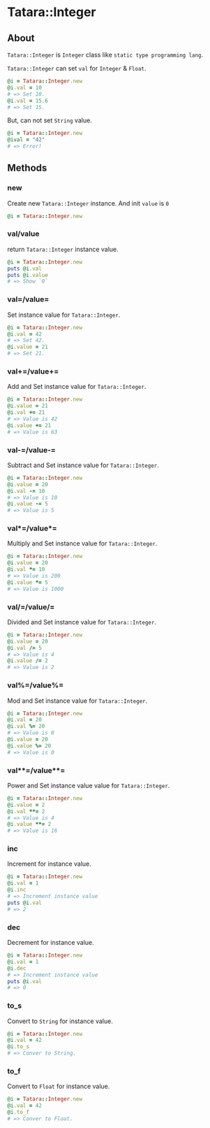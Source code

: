 # Tatara::Integer
## About

`Tatara::Integer` is `Integer` class like `static type programming lang`.

`Tatara::Integer` can set `val` for `Integer` & `Float`.

```ruby
@i = Tatara::Integer.new
@i.val = 10
# => Set 10.
@i.val = 15.6
# => Set 15.
```

But, can not set `String` value.

```ruby
@i = Tatara::Integer.new
@ival = "42"
# => Error!
```

## Methods

### new

Create new `Tatara::Integer` instance.  And init `value` is `0`

```ruby
@i = Tatara::Integer.new
```

### val/value

return `Tatara::Integer` instance value.

```ruby
@i = Tatara::Integer.new
puts @i.val
puts @i.value
# => Show `0`
```

### val=/value=

Set instance value for `Tatara::Integer`.

```ruby
@i = Tatara::Integer.new
@i.val = 42
# => Set 42.
@i.value = 21
# => Set 21.
```

### val+=/value+= 

Add and Set instance value for `Tatara::Integer`.

```ruby
@i = Tatara::Integer.new
@i.value = 21
@i.val += 21
# => Value is 42
@i.value += 21
# => Value is 63
```

### val-=/value-= 

Subtract and Set instance value for `Tatara::Integer`.

```ruby
@i = Tatara::Integer.new
@i.value = 20
@i.val -= 10
# => Value is 10
@i.value -= 5
# => Value is 5
```

### val*=/value*= 

Multiply and Set instance value for `Tatara::Integer`.

```ruby
@i = Tatara::Integer.new
@i.value = 20
@i.val *= 10
# => Value is 200
@i.value *= 5
# => Value is 1000
```

### val/=/value/= 

Divided and Set instance value for `Tatara::Integer`.

```ruby
@i = Tatara::Integer.new
@i.value = 20
@i.val /= 5
# => Value is 4
@i.value /= 2
# => Value is 2
```

### val%=/value%= 

Mod and Set instance value for `Tatara::Integer`.

```ruby
@i = Tatara::Integer.new
@i.val = 20
@i.val %= 20
# => Value is 0
@i.value = 20
@i.value %= 20
# => Value is 0
```

### val**=/value**= 

Power and Set instance value value for `Tatara::Integer`.

```ruby
@i = Tatara::Integer.new
@i.value = 2
@i.val **= 2
# => Value is 4
@i.value **= 2
# => Value is 16
```

### inc

Increment for instance value.

```ruby
@i = Tatara::Integer.new
@i.val = 1
@i.inc
# => Increment instance value
puts @i.val
# => 2
```

### dec

Decrement for instance value.

```ruby
@i = Tatara::Integer.new
@i.val = 1
@i.dec
# => Increment instance value
puts @i.val
# => 0
```

### to_s

Convert to `String` for instance value.

```ruby
@i = Tatara::Integer.new
@i.val = 42
@i.to_s
# => Conver to String.
```

### to_f

Convert to `Float` for instance value.

```ruby
@i = Tatara::Integer.new
@i.val = 42
@i.to_f
# => Conver to Float.
```
